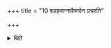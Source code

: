 +++
title = "10 षडहमाग्नावैष्णवेन प्रचरति"

+++

<details><summary>थिते</summary>

षडहमाग्नावैष्णवेन प्रचरति १०
</details>
